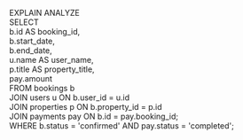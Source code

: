
EXPLAIN ANALYZE\
SELECT\
  b.id AS booking_id,\
  b.start_date,\
  b.end_date,\
  u.name AS user_name,\
  p.title AS property_title,\
  pay.amount\
FROM bookings b\
JOIN users u ON b.user_id = u.id\
JOIN properties p ON b.property_id = p.id\
JOIN payments pay ON b.id = pay.booking_id;\
WHERE b.status = 'confirmed' AND pay.status = 'completed';
